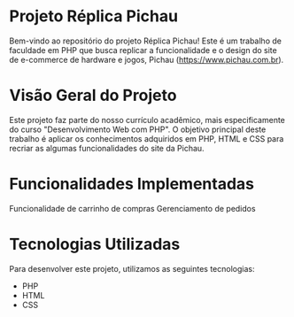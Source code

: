 <h1>Projeto Réplica Pichau</h1>

Bem-vindo ao repositório do projeto Réplica Pichau! Este é um trabalho de faculdade em PHP que busca replicar a funcionalidade e o design do site de e-commerce de hardware e jogos, Pichau (https://www.pichau.com.br).

<h1>Visão Geral do Projeto</h1>
Este projeto faz parte do nosso currículo acadêmico, mais especificamente do curso "Desenvolvimento Web com PHP". O objetivo principal deste trabalho é aplicar os conhecimentos adquiridos em PHP, HTML e CSS para recriar as algumas funcionalidades do site da Pichau.

<h1>Funcionalidades Implementadas</h1>
Funcionalidade de carrinho de compras
Gerenciamento de pedidos 


<h1>Tecnologias Utilizadas</h1>
Para desenvolver este projeto, utilizamos as seguintes tecnologias:

- PHP
- HTML
- CSS

